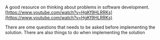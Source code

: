 A good resource on thinking about problems in software development.
[https://www.youtube.com/watch?v=HgKf9HLRRKs](https://www.youtube.com/watch?v=HgKf9HLRRKs)

There are ome questions that needs to be asked before implementing the solution.
There are also things to do when implementing the solution
